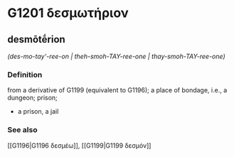 # G1201 δεσμωτήριον

## desmōtḗrion

_(des-mo-tay'-ree-on | theh-smoh-TAY-ree-one | thay-smoh-TAY-ree-one)_

### Definition

from a derivative of G1199 (equivalent to G1196); a place of bondage, i.e., a dungeon; prison; 

- a prison, a jail

### See also

[[G1196|G1196 δεσμέω]], [[G1199|G1199 δεσμόν]]
